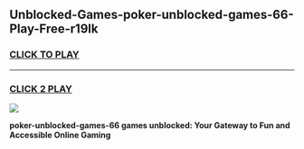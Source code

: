 
## Unblocked-Games-poker-unblocked-games-66-Play-Free-r19lk
<h3>
<a href="https://premium76.site?title=poker-unblocked-games-66&ref=09A">CLICK TO PLAY</a></h3>
<hr>

<h3>
<a href="https://premium76.site?title=poker-unblocked-games-66&ref=09A">CLICK 2 PLAY</a>
  
</h3>

<a href="https://premium76.site?title=poker-unblocked-games-66&ref=09A"><img src="https://clearcache.store/games.png"></a>


**poker-unblocked-games-66 games unblocked: Your Gateway to Fun and Accessible Online Gaming**
